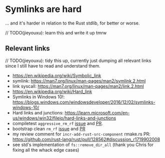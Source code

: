 # Symlinks are hard

... and it's harder in relation to the Rust stdlib, for better or worse.

// TODO(jieyouxu): learn this and write it up tmrw

## Relevant links

// TODO(jieyouxu): tidy this up, currently just dumping all relevant links since I still have to read
and understand them.

- <https://en.wikipedia.org/wiki/Symbolic_link>
- symlink: <https://man7.org/linux/man-pages/man2/symlink.2.html>
- link syscall: <https://man7.org/linux/man-pages/man2/link.2.html>
- <https://en.wikipedia.org/wiki/Hard_link>
- Symlinks in Windows 10!: <https://blogs.windows.com/windowsdeveloper/2016/12/02/symlinks-windows-10/>
- Hard links and junctions: <https://learn.microsoft.com/en-us/windows/win32/fileio/hard-links-and-junctions>
- compiletest `aggressive_rm_rf` [issue](https://github.com/rust-lang/rust/issues/129155) and
  [PR](https://github.com/rust-lang/rust/pull/129302).
- bootstrap clean `rm_rf` [issue](https://github.com/rust-lang/rust/issues/112544) and
  [PR](https://github.com/rust-lang/rust/pull/129187)
- my review comment for `incr-add-rust-src-component` rmake.rs PR:
  <https://github.com/rust-lang/rust/pull/128562#discussion_r1719902008>
- see std's implementation of `fs::remove_dir_all` (thank you Chris for fixing all the whack edge
  cases)
